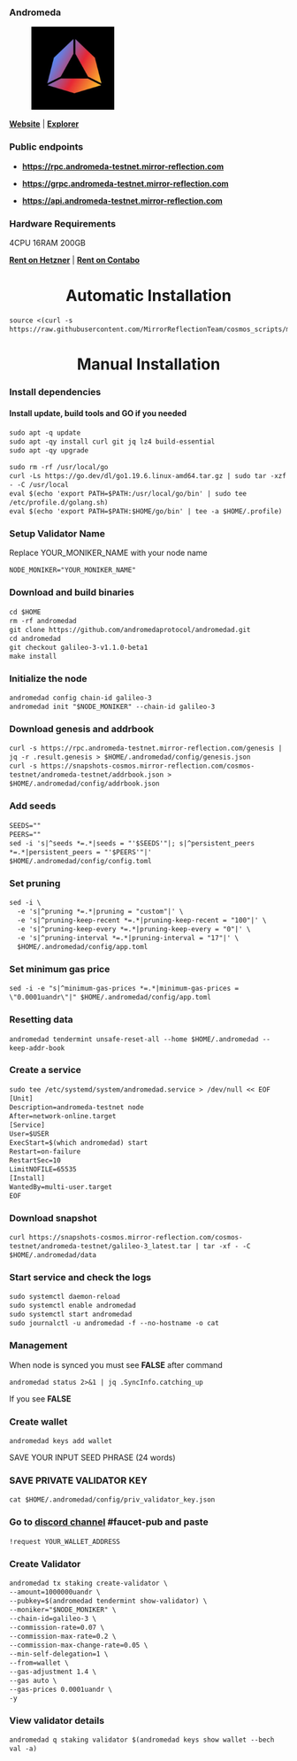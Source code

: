### Andromeda

<figure><img src="https://raw.githubusercontent.com/MirrorReflectionTeam/cosmos_testnet_manuals/main/project_files/andromeda.jpg" width="150" alt=""><figcaption></figcaption></figure>

**[Website](https://andromedaprotocol.io/)** | **[Explorer](https://andromeda.exploreme.pro/)**

### Public endpoints

- **https://rpc.andromeda-testnet.mirror-reflection.com**

- **https://grpc.andromeda-testnet.mirror-reflection.com**

- **https://api.andromeda-testnet.mirror-reflection.com**

### Hardware Requirements

4CPU 16RAM 200GB

**[Rent on Hetzner](https://hetzner.cloud/?ref=AwVksaI2T3Nz)** | **[Rent on Contabo](https://contabo.com/en)**

<div align="center">
  <h1> Automatic Installation </h1>
</div>

```
source <(curl -s https://raw.githubusercontent.com/MirrorReflectionTeam/cosmos_scripts/main/andromeda/install.sh)
```

<div align="center">
  <h1> Manual Installation </h1>
</div>

### Install dependencies

#### Install update, build tools and GO if you needed

```
sudo apt -q update
sudo apt -qy install curl git jq lz4 build-essential
sudo apt -qy upgrade
```

```
sudo rm -rf /usr/local/go
curl -Ls https://go.dev/dl/go1.19.6.linux-amd64.tar.gz | sudo tar -xzf - -C /usr/local
eval $(echo 'export PATH=$PATH:/usr/local/go/bin' | sudo tee /etc/profile.d/golang.sh)
eval $(echo 'export PATH=$PATH:$HOME/go/bin' | tee -a $HOME/.profile)
```

### Setup Validator Name

Replace YOUR_MONIKER_NAME with your node name

```
NODE_MONIKER="YOUR_MONIKER_NAME"
```

### Download and build binaries

```
cd $HOME
rm -rf andromedad
git clone https://github.com/andromedaprotocol/andromedad.git
cd andromedad
git checkout galileo-3-v1.1.0-beta1
make install
```

### Initialize the node

```
andromedad config chain-id galileo-3
andromedad init "$NODE_MONIKER" --chain-id galileo-3
```

### Download genesis and addrbook

```
curl -s https://rpc.andromeda-testnet.mirror-reflection.com/genesis | jq -r .result.genesis > $HOME/.andromedad/config/genesis.json
curl -s https://snapshots-cosmos.mirror-reflection.com/cosmos-testnet/andromeda-testnet/addrbook.json > $HOME/.andromedad/config/addrbook.json
```

### Add seeds

```
SEEDS=""
PEERS=""
sed -i 's|^seeds *=.*|seeds = "'$SEEDS'"|; s|^persistent_peers *=.*|persistent_peers = "'$PEERS'"|' $HOME/.andromedad/config/config.toml
```

### Set pruning

```
sed -i \
  -e 's|^pruning *=.*|pruning = "custom"|' \
  -e 's|^pruning-keep-recent *=.*|pruning-keep-recent = "100"|' \
  -e 's|^pruning-keep-every *=.*|pruning-keep-every = "0"|' \
  -e 's|^pruning-interval *=.*|pruning-interval = "17"|' \
  $HOME/.andromedad/config/app.toml
```

### Set minimum gas price

```
sed -i -e "s|^minimum-gas-prices *=.*|minimum-gas-prices = \"0.0001uandr\"|" $HOME/.andromedad/config/app.toml
```

### Resetting data

```
andromedad tendermint unsafe-reset-all --home $HOME/.andromedad --keep-addr-book
```

### Create a service

```
sudo tee /etc/systemd/system/andromedad.service > /dev/null << EOF
[Unit]
Description=andromeda-testnet node
After=network-online.target
[Service]
User=$USER
ExecStart=$(which andromedad) start
Restart=on-failure
RestartSec=10
LimitNOFILE=65535
[Install]
WantedBy=multi-user.target
EOF
```

### Download snapshot

```
curl https://snapshots-cosmos.mirror-reflection.com/cosmos-testnet/andromeda-testnet/galileo-3_latest.tar | tar -xf - -C $HOME/.andromedad/data
```

### Start service and check the logs

```
sudo systemctl daemon-reload
sudo systemctl enable andromedad
sudo systemctl start andromedad
sudo journalctl -u andromedad -f --no-hostname -o cat
```

### Management

When node is synced you must see **FALSE** after command

```
andromedad status 2>&1 | jq .SyncInfo.catching_up
```

If you see **FALSE**

### Create wallet

```
andromedad keys add wallet
```

SAVE YOUR INPUT SEED PHRASE (24 words)

### SAVE PRIVATE VALIDATOR KEY

```
cat $HOME/.andromedad/config/priv_validator_key.json
```

### Go to [discord channel](https://discord.gg/EXEYrRUPfT) #faucet-pub and paste

```
!request YOUR_WALLET_ADDRESS
```

### Create Validator

```
andromedad tx staking create-validator \
--amount=1000000uandr \
--pubkey=$(andromedad tendermint show-validator) \
--moniker="$NODE_MONIKER" \
--chain-id=galileo-3 \
--commission-rate=0.07 \
--commission-max-rate=0.2 \
--commission-max-change-rate=0.05 \
--min-self-delegation=1 \
--from=wallet \
--gas-adjustment 1.4 \
--gas auto \
--gas-prices 0.0001uandr \
-y
```

### View validator details

```
andromedad q staking validator $(andromedad keys show wallet --bech val -a)
```
